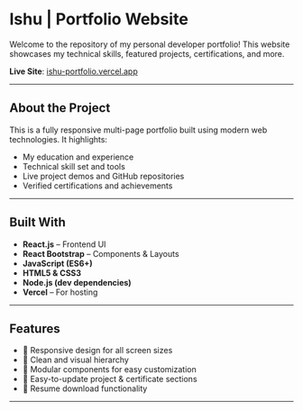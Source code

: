 #  Ishu | Portfolio Website

Welcome to the repository of my personal developer portfolio! This website showcases my technical skills, featured projects, certifications, and more.

**Live Site**: [ishu-portfolio.vercel.app](https://ishu-portfolio.vercel.app)

---

## About the Project

This is a fully responsive multi-page portfolio built using modern web technologies. It highlights:

- My education and experience
- Technical skill set and tools
- Live project demos and GitHub repositories
- Verified certifications and achievements

---

##  Built With

- **React.js** – Frontend UI
- **React Bootstrap** – Components & Layouts
- **JavaScript (ES6+)**
- **HTML5 & CSS3**
- **Node.js (dev dependencies)**
- **Vercel** – For hosting

---

##  Features

- 🔹 Responsive design for all screen sizes
- 🔹 Clean and visual hierarchy
- 🔹 Modular components for easy customization
- 🔹 Easy-to-update project & certificate sections
- 🔹 Resume download functionality

---
